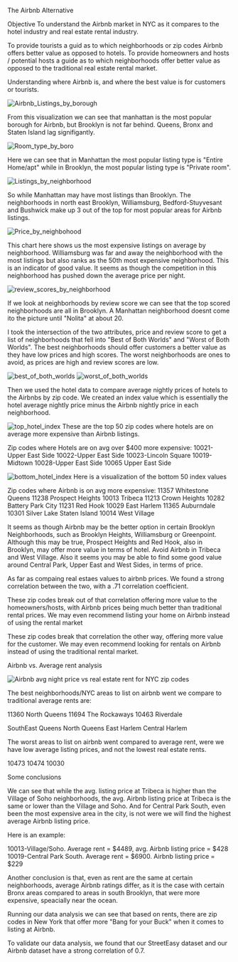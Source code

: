 The Airbnb Alternative

Objective
To understand the Airbnb market in NYC as it compares to the hotel industry and real estate rental industry. 

To provide tourists a guid as to which neighborhoods or zip codes Airbnb offers better value as opposed to hotels.
To provide homeowners and hosts / potential hosts a guide as to which neighborhoods offer better value as opposed to the traditional real estate rental market.

Understanding where Airbnb is, and where the best value is for customers or tourists.

![Airbnb_Listings_by_borough](\Data\airbnb\viz\listings_by_boro.png)

From this visualization we can see that manhattan is the most popular borough for Airbnb, but Brooklyn is not far behind. Queens, Bronx and Staten Island lag signifigantly. 


![Room_type_by_boro](\Data\airbnb\viz\lsiting_type_by_boro_bar_chart.png)

Here we can see that in Manhattan the most popular listing type is "Entire Home/apt" while in Brooklyn, the most popular listing type is "Private room".

![Listings_by_neighborhood](Data/airbnb/viz/Top_50_Most_popular_Neighborhoods.png)

So while Manhattan may have most listings than Brooklyn. The neighborhoods in north east Brooklyn,  Williamsburg, Bedford-Stuyvesant and Bushwick make up 3 out of the top for most popular areas for Airbnb listings. 

![Price_by_neighbohood](\Data\airbnb\viz\top_50_expensive_neighborhoods_x_si.png)

This chart here shows us the most expensive listings on average by neighborhood. Williamsburg was far and away the neighborhood with the most listings but also ranks as the 50th most expensive neighborhood. This is an indicator of good value. It seems as though the competition in this neighborhood has pushed down the average price per night.

![review_scores_by_neighborhood](\Data\airbnb\viz\review_scores_manh_bk.png)

If we look at neighborhoods by review score we can see that the top scored neighborhoods are all in Brooklyn. A Manhattan neighborhood doesnt come ito the picture until "Nolita" at about 20.

I took the intersection of the two attributes, price and review score to get a list of neighborhoods that fell into "Best of Both Worlds" and "Worst of Both Worlds". The best neighborhoods should offer customers a better value as they have low prices and high scores. The worst neighborhoods are ones to avoid, as prices are high and review scores are low.

![best_of_both_worlds](\Data\airbnb\viz\final_best_of_both_worlds.png)
![worst_of_both_worlds](\Data\airbnb\viz\final_worst_of_both_worlds.png)

Then we used the hotel data to compare average nightly prices of hotels to the Airbnbs by zip code. We created an index value which is essentially the hotel average nightly price minus the Airbnb nightly price in each neighborhood. 


![top_hotel_index](\Data\airbnb\viz\Airbnb_hotel_index_top50.png)
These are the top 50 zip codes where hotels are on average more expensive than Airbnb listings. 



Zip codes where Hotels are on avg over $400 more expensive:
10021-Upper East Side
10022-Upper East Side
10023-Lincoln Square
10019-Midtown
10028-Upper East Side
10065 Upper East Side


![bottom_hotel_index](\Data\airbnb\viz\bottom_50_index.png)
Here is a visualization of the bottom 50 index values


Zip codes where Airbnb is on avg more expensive:
11357  Whitestone Queens
11238 Prospect Heights
10013 Tribeca
11213 Crown Heights
10282 Battery Park City
11231 Red Hook
10029 East Harlem
11365 Auburndale
10301 Silver Lake  Staten Island
10014 West Village


It seems as though Airbnb may be the better option in certain Brooklyn Neighborhoods, such as Brooklyn Heights, Williamsburg or Greenpoint. Although this may be true, Prospect Heights and Red Hook, also in Brooklyn, may offer more value in terms of hotel. Avoid Airbnb in Tribeca and West Village. Also it seems you may be able to find some good value around Central Park, Upper East and West Sides, in terms of price.

As far as compaing real estaes values to airbnb prices. We found a strong correlation between the two, with a .71 correlation coefficient.

These zip codes break out of that correlation offering more value to the homeowners/hosts, with Airbnb prices being much better than traditional rental prices. We may even recommend listing your home on Airbnb instead of using the rental market 

These zip codes break that correlation the other way, offering more value for the customer. We may even recommend looking for rentals on Airbnb instead of using the traditional rental market. 

Airbnb vs. Average rent analysis 

![Airbnb avg night price vs real estate rent for NYC zip codes](Data/airbnb/viz/rentvsairbnb.png)

The best neighborhoods/NYC areas to list on airbnb went we compare to traditional average rents are:

11360 North Queens 
11694 The Rockaways
10463 Riverdale

SouthEast Queens
North Queens
East Harlem
Central Harlem

The worst areas to list on airbnb went compared to average rent, were we have low average listing prices, and not the lowest real estate rents. 

10473
10474
10030

Some conclusions

We can see that while the avg. listing price at Tribeca is higher than the Village of Soho neighborhoods, the avg. Airbnb listing price at Tribeca is the same or lower than the Village and Soho. And for Central Park South, even been the most expensive area in the city, is not were we will find the highest average Airbnb listing price.

Here is an example:

10013-Village/Soho. Average rent = $4489, avg. Airbnb listing price = $428
10019-Central Park South. Average rent = $6900. Airbnb listing price = $229

Another conclusion is that, even as rent are the same at certain neighborhoods, average Airbnb ratings differ, as it is the case with certain Bronx areas compared to areas in south Brooklyn, that were more expensive, speacially near the ocean.

Running our data analysis we can see that based on rents, there are zip codes in New York that offer more "Bang for your Buck" when it comes to listing at Airbnb. 

To validate our data analysis, we found that our StreetEasy dataset and our Airbnb dataset have a strong correlation of 0.7.









